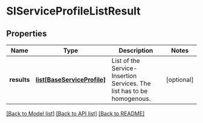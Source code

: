 # SIServiceProfileListResult

## Properties
Name | Type | Description | Notes
------------ | ------------- | ------------- | -------------
**results** | [**list[BaseServiceProfile]**](BaseServiceProfile.md) | List of the Service-Insertion Services. The list has to be homogenous. | [optional] 

[[Back to Model list]](../README.md#documentation-for-models) [[Back to API list]](../README.md#documentation-for-api-endpoints) [[Back to README]](../README.md)

